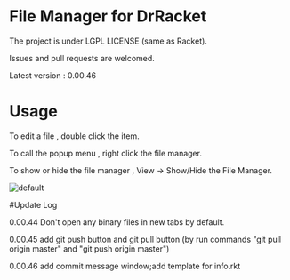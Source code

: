 # File Manager for DrRacket
The project is under LGPL LICENSE (same as Racket).

Issues and pull requests are welcomed.  
 
Latest version : 0.00.46

# Usage
To edit a file , double click the item.

To call the popup menu , right click the file manager.

To show or hide the file manager , View -> Show/Hide the File Manager. 

![default](https://user-images.githubusercontent.com/22510026/43937527-cf6141a8-9c90-11e8-9277-9d6e20b12e8b.png)


#Update Log

0.00.44 Don't open any binary files in new tabs by default.

0.00.45 add git push button and git pull button (by run commands "git pull origin master" and "git push origin master")

0.00.46 add commit message window;add template for info.rkt


